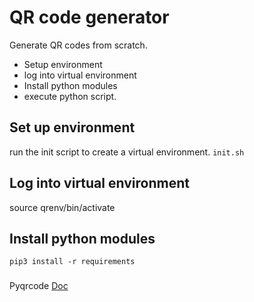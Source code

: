 # QR  code generator

Generate QR codes from scratch.

- Setup environment
- log into virtual environment
- Install python modules
- execute python script.

## Set up environment

run the init script to create a virtual environment.
``` init.sh ```

## Log into virtual environment

source qrenv/bin/activate

## Install python modules

```pip3 install -r requirements```

### 

Pyqrcode [Doc](https://pythonhosted.org/PyQRCode/)